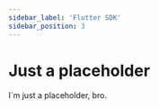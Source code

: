 ```yaml
---
sidebar_label: 'Flutter SDK'
sidebar_position: 3
---
```


# Just a placeholder

I´m just a placeholder, bro.